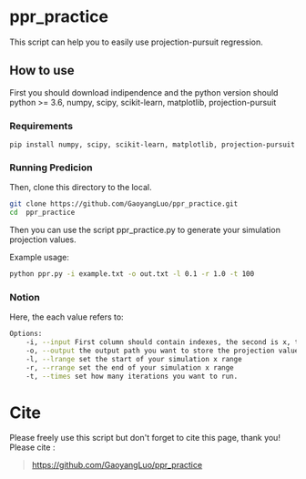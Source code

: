 # ppr_practice
This script can help you to easily use projection-pursuit regression.


## How to use
First you should download indipendence and the python version should python >= 3.6, numpy, scipy, scikit-learn, matplotlib, projection-pursuit
### Requirements 
`pip install numpy, scipy, scikit-learn, matplotlib, projection-pursuit`

### Running Predicion

Then, clone this directory to the local.
```sh
git clone https://github.com/GaoyangLuo/ppr_practice.git
cd  ppr_practice
```

Then you can use the script ppr_practice.py to generate your simulation projection values.

Example usage:

```sh
python ppr.py -i example.txt -o out.txt -l 0.1 -r 1.0 -t 100
```

### Notion
Here, the each value refers to:
```sh
Options:
    -i, --input First column should contain indexes, the second is x, the third is y, header should be included.
    -o, --output the output path you want to store the projection values
    -l, --lrange set the start of your simulation x range
    -r, --rrange set the end of your simulation x range
    -t, --times set how many iterations you want to run.
```

# Cite 
Please freely use this script but don't forget to cite this page, thank you!
Please cite :
> https://github.com/GaoyangLuo/ppr_practice

